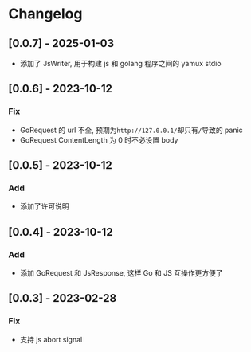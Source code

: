 # Changelog

## [0.0.7] - 2025-01-03

- 添加了 JsWriter, 用于构建 js 和 golang 程序之间的 yamux stdio

## [0.0.6] - 2023-10-12

### Fix

- GoRequest 的 url 不全, 预期为`http://127.0.0.1/`却只有`/`导致的 panic
- GoRequest ContentLength 为 0 时不必设置 body

## [0.0.5] - 2023-10-12

### Add

- 添加了许可说明

## [0.0.4] - 2023-10-12

### Add

- 添加 GoRequest 和 JsResponse, 这样 Go 和 JS 互操作更方便了

## [0.0.3] - 2023-02-28

### Fix

- 支持 js abort signal

